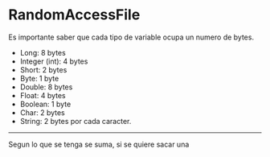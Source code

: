 # RandomAccessFile 
Es importante saber que cada tipo de variable ocupa un numero de bytes.

- Long: 8 bytes
- Integer (int): 4 bytes
- Short: 2 bytes
- Byte: 1 byte
- Double: 8 bytes
- Float: 4 bytes
- Boolean: 1 byte
- Char: 2 bytes
- String: 2 bytes por cada caracter.
------
Segun lo que se tenga se suma, si se quiere sacar una 